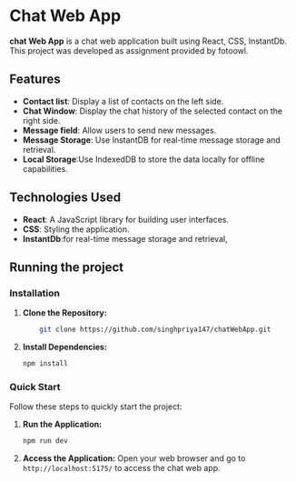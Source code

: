 # Chat Web App

**chat Web App** is a chat web  application built using React, CSS, InstantDb. This project was developed as assignment provided by fotoowl.

## Features

- **Contact list**: Display a list of contacts on the left side.
- **Chat Window**: Display the chat history of the selected contact on the
right side.
- **Message field**: Allow users to send new messages.
- **Message Storage**: Use InstantDB for real-time message storage and
retrieval.
- **Local Storage**:Use IndexedDB to store the data locally for offline
capabilities.

## Technologies Used

- **React**: A JavaScript library for building user interfaces.
- **CSS**: Styling the application.
- **InstantDb**:for real-time message storage and retrieval,


## Running the project
### Installation

1. **Clone the Repository:**
    ```bash
        git clone https://github.com/singhpriya147/chatWebApp.git
 
    ```

2. **Install Dependencies:**
    ```bash
    npm install

### Quick Start
Follow these steps to quickly start the project:
1. **Run the Application:**
    ```bash
    npm run dev
    ```

2. **Access the Application:**
   Open your web browser and go to `http://localhost:5175/` to access the chat web app.

